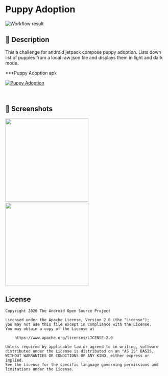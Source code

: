 # Puppy Adoption

<!--- Replace <OWNER> with your Github Username and <REPOSITORY> with the name of your repository. -->
<!--- You can find both of these in the url bar when you open your repository in github. -->
![Workflow result](https://github.com/thulasiram-sarathy/puppy-adoption/workflows/Check/badge.svg)


## :scroll: Description
This a challenge for android jetpack compose puppy adoption. Lists down list of puppies from a local raw json file and displays them in light and dark mode.


***Puppy Adoption apk

[![Puppy Adoption](https://img.shields.io/badge/PUPPY%20ADOPTION-APK-brightgreen?style=for-the-badge&logo=android)](https://drive.google.com/file/d/1SYPeI0R2HHEgHr-hJHmdXTlm-Lla4bY1/view?usp=sharing)

<br />


## :camera_flash: Screenshots
<!-- You can add more screenshots here if you like -->
<img src="https://github.com/thulasiram-sarathy/puppy-adoption/blob/main/results/screenshot_1.png" width="260">&emsp;<img src="https://github.com/thulasiram-sarathy/puppy-adoption/blob/main/results/screenshot_2.png" width="260">

## License
```
Copyright 2020 The Android Open Source Project

Licensed under the Apache License, Version 2.0 (the "License");
you may not use this file except in compliance with the License.
You may obtain a copy of the License at

    https://www.apache.org/licenses/LICENSE-2.0

Unless required by applicable law or agreed to in writing, software
distributed under the License is distributed on an "AS IS" BASIS,
WITHOUT WARRANTIES OR CONDITIONS OF ANY KIND, either express or implied.
See the License for the specific language governing permissions and
limitations under the License.
```